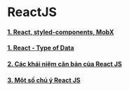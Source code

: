 # ReactJS

#### [1. React, styled-components, MobX](https://sizzy.co/?url=https%3A%2F%2Fpreactjs.com)

#### [1. React - Type of Data](https://github.com/daodc/Front-End-Develop-Technicals/blob/master/Reactjs-type.md)

#### [2. Các khái niệm căn bản của React JS](https://github.com/daodc/Front-End-Develop-Technicals/blob/master/Reactjs-concept.md)

#### [3. Một số chú ý React JS](https://github.com/daodc/Front-End-Develop-Technicals/blob/master/Reactjs-remark.md)

